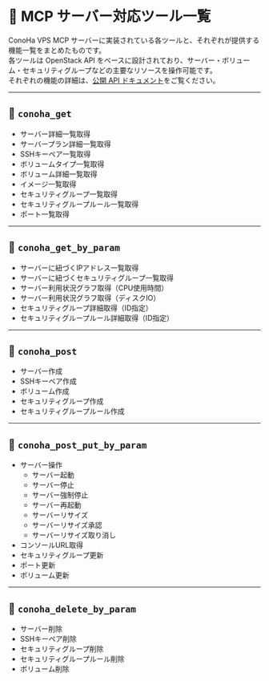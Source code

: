 # 🧰 MCP サーバー対応ツール一覧

ConoHa VPS MCP サーバーに実装されている各ツールと、それぞれが提供する機能一覧をまとめたものです。  
各ツールは OpenStack API をベースに設計されており、サーバー・ボリューム・セキュリティグループなどの主要なリソースを操作可能です。  
それぞれの機能の詳細は、[公開 API ドキュメント](https://doc.conoha.jp/reference/api-vps3/)をご覧ください。

---

## 🔹 `conoha_get`

- サーバー詳細一覧取得
- サーバープラン詳細一覧取得
- SSHキーペア一覧取得
- ボリュームタイプ一覧取得
- ボリューム詳細一覧取得
- イメージ一覧取得
- セキュリティグループ一覧取得
- セキュリティグループルール一覧取得
- ポート一覧取得

---

## 🔹 `conoha_get_by_param`

- サーバーに紐づくIPアドレス一覧取得  
- サーバーに紐づくセキュリティグループ一覧取得  
- サーバー利用状況グラフ取得（CPU使用時間）  
- サーバー利用状況グラフ取得（ディスクIO）  
- セキュリティグループ詳細取得（ID指定）  
- セキュリティグループルール詳細取得（ID指定）  

---

## 🔹 `conoha_post`

- サーバー作成  
- SSHキーペア作成  
- ボリューム作成  
- セキュリティグループ作成  
- セキュリティグループルール作成  

---

## 🔹 `conoha_post_put_by_param`

- サーバー操作  
  - サーバー起動  
  - サーバー停止  
  - サーバー強制停止  
  - サーバー再起動  
  - サーバーリサイズ  
  - サーバーリサイズ承認  
  - サーバーリサイズ取り消し  
- コンソールURL取得  
- セキュリティグループ更新  
- ポート更新  
- ボリューム更新  

---

## 🔹 `conoha_delete_by_param`

- サーバー削除  
- SSHキーペア削除
- セキュリティグループ削除  
- セキュリティグループルール削除  
- ボリューム削除

